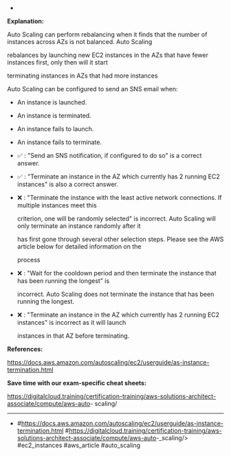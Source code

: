 *

**Explanation:**

Auto Scaling can perform rebalancing when it finds that the number of instances across AZs is not balanced. Auto Scaling

rebalances by launching new EC2 instances in the AZs that have fewer instances first, only then will it start

terminating instances in AZs that had more instances

Auto Scaling can be configured to send an SNS email when:

* An instance is launched.

* An instance is terminated.

* An instance fails to launch.

* An instance fails to terminate.

* ✅ :  "Send an SNS notification, if configured to do so" is a correct answer.

* ✅ :  "Terminate an instance in the AZ which currently has 2 running EC2 instances" is also a correct answer.

* ❌ :  "Terminate the instance with the least active network connections. If multiple instances meet this

  criterion, one will be randomly selected" is incorrect. Auto Scaling will only terminate an instance randomly after it

  has first gone through several other selection steps. Please see the AWS article below for detailed information on the

  process

* ❌ :  "Wait for the cooldown period and then terminate the instance that has been running the longest" is

  incorrect. Auto Scaling does not terminate the instance that has been running the longest.

* ❌ :  "Terminate an instance in the AZ which currently has 2 running EC2 instances" is incorrect as it will launch

  instances in that AZ before terminating.

**References:**

<https://docs.aws.amazon.com/autoscaling/ec2/userguide/as-instance-termination.html>

**Save time with our exam-specific cheat sheets:**

<https://digitalcloud.training/certification-training/aws-solutions-architect-associate/compute/aws-auto>- scaling/

----
* #<https://docs.aws.amazon.com/autoscaling/ec2/userguide/as-instance-termination.html> #<https://digitalcloud.training/certification-training/aws-solutions-architect-associate/compute/aws-auto>-_scaling/> #ec2_instances #aws_article #auto_scaling
